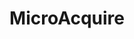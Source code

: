 ---
facebook: https://facebook.com/microacquire
linkedin: https://linkedin.com/company/microacquire/about
logohandle: microacquire
sort: microacquire
title: MicroAcquire
twitter: https://x.com/microacquire
website: https://microacquire.com/
---
